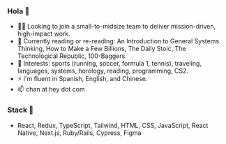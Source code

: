 ### Hola 👋

- 👨‍💻  Looking to join a small-to-midsize team to deliver mission-driven, high-impact work.
- 🌱  Currently reading or re-reading: An Introduction to General Systems Thinking, How to Make a Few Billions, The Daily Stoic, The Technological Republic, 100-Baggers
- 💬  Interests: sports (running, soccer, formula 1, tennis), traveling, languages, systems, horology, reading, programming, CS2.
- ⚡️ I'm fluent in Spanish, English, and Chinese.
- 📫  chan at hey dot com

### Stack 🥞
- React, Redux, TypeScript, Tailwind, HTML, CSS, JavaScript, React Native, Next.js, Ruby/Rails, Cypress, Figma

<!--
**rchrdchn/rchrdchn** is a ✨ _special_ ✨ repository because its `README.md` (this file) appears on your GitHub profile.

Here are some ideas to get you started:

- 🔭 I’m currently working on ...
- 🌱 I’m currently learning ...
- 👯 I’m looking to collaborate on ...
- 🤔 I’m looking for help with ...
- 💬 Ask me about ...
- 📫 How to reach me: ...
- 😄 Pronouns: ...
- ⚡ Fun fact: ...
-->
